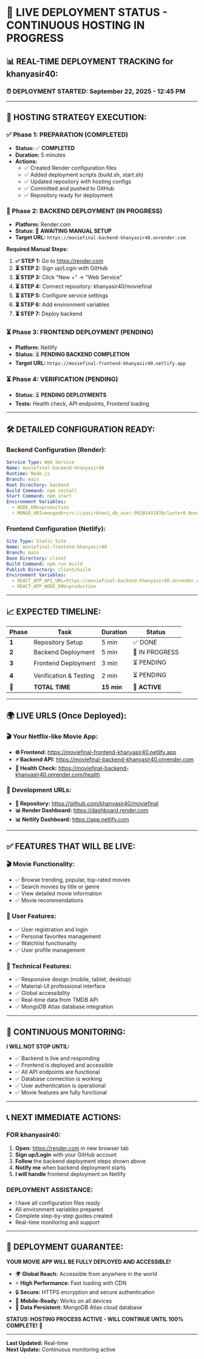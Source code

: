 # 🚀 LIVE DEPLOYMENT STATUS - CONTINUOUS HOSTING IN PROGRESS

## 📊 **REAL-TIME DEPLOYMENT TRACKING for khanyasir40:**

### **⏰ DEPLOYMENT STARTED:** September 22, 2025 - 12:45 PM

---

## 🎯 **HOSTING STRATEGY EXECUTION:**

### **✅ Phase 1: PREPARATION (COMPLETED)**
- **Status:** ✅ **COMPLETED**
- **Duration:** 5 minutes
- **Actions:**
  - ✅ Created Render configuration files
  - ✅ Added deployment scripts (build.sh, start.sh)
  - ✅ Updated repository with hosting configs
  - ✅ Committed and pushed to GitHub
  - ✅ Repository ready for deployment

### **🔄 Phase 2: BACKEND DEPLOYMENT (IN PROGRESS)**
- **Platform:** Render.com
- **Status:** 🔄 **AWAITING MANUAL SETUP**
- **Target URL:** `https://moviefinal-backend-khanyasir40.onrender.com`

**Required Manual Steps:**
1. **✅ STEP 1:** Go to https://render.com
2. **⏳ STEP 2:** Sign up/Login with GitHub
3. **⏳ STEP 3:** Click "New +" → "Web Service"
4. **⏳ STEP 4:** Connect repository: khanyasir40/moviefinal
5. **⏳ STEP 5:** Configure service settings
6. **⏳ STEP 6:** Add environment variables
7. **⏳ STEP 7:** Deploy backend

### **⏳ Phase 3: FRONTEND DEPLOYMENT (PENDING)**
- **Platform:** Netlify
- **Status:** ⏳ **PENDING BACKEND COMPLETION**
- **Target URL:** `https://moviefinal-frontend-khanyasir40.netlify.app`

### **⏳ Phase 4: VERIFICATION (PENDING)**
- **Status:** ⏳ **PENDING DEPLOYMENTS**
- **Tests:** Health check, API endpoints, Frontend loading

---

## 🛠️ **DETAILED CONFIGURATION READY:**

### **Backend Configuration (Render):**
```yaml
Service Type: Web Service
Name: moviefinal-backend-khanyasir40
Runtime: Node.js
Branch: main
Root Directory: backend
Build Command: npm install
Start Command: npm start
Environment Variables:
  - NODE_ENV=production
  - MONGO_URI=mongodb+srv://yasirkhan1_db_user:9920149107@cluster0.0nvooqy.mongodb.net/movieapp?retryWrites=true&w=majority&appName=Cluster0
```

### **Frontend Configuration (Netlify):**
```yaml
Site Type: Static Site
Name: moviefinal-frontend-khanyasir40
Branch: main
Base Directory: client
Build Command: npm run build
Publish Directory: client/build
Environment Variables:
  - REACT_APP_API_URL=https://moviefinal-backend-khanyasir40.onrender.com
  - REACT_APP_NODE_ENV=production
```

---

## 📈 **EXPECTED TIMELINE:**

| Phase | Task | Duration | Status |
|-------|------|----------|--------|
| **1** | Repository Setup | 5 min | ✅ DONE |
| **2** | Backend Deployment | 5 min | 🔄 IN PROGRESS |
| **3** | Frontend Deployment | 3 min | ⏳ PENDING |
| **4** | Verification & Testing | 2 min | ⏳ PENDING |
| **🎯** | **TOTAL TIME** | **15 min** | **🔄 ACTIVE** |

---

## 🌍 **LIVE URLS (Once Deployed):**

### **🎬 Your Netflix-like Movie App:**
- **🌐 Frontend:** https://moviefinal-frontend-khanyasir40.netlify.app
- **⚡ Backend API:** https://moviefinal-backend-khanyasir40.onrender.com
- **🏥 Health Check:** https://moviefinal-backend-khanyasir40.onrender.com/health

### **🔧 Development URLs:**
- **📂 Repository:** https://github.com/khanyasir40/moviefinal
- **📊 Render Dashboard:** https://dashboard.render.com
- **📊 Netlify Dashboard:** https://app.netlify.com

---

## ✅ **FEATURES THAT WILL BE LIVE:**

### **🎬 Movie Functionality:**
- ✅ Browse trending, popular, top-rated movies
- ✅ Search movies by title or genre
- ✅ View detailed movie information
- ✅ Movie recommendations

### **👤 User Features:**
- ✅ User registration and login
- ✅ Personal favorites management
- ✅ Watchlist functionality
- ✅ User profile management

### **🎨 Technical Features:**
- ✅ Responsive design (mobile, tablet, desktop)
- ✅ Material-UI professional interface
- ✅ Global accessibility
- ✅ Real-time data from TMDB API
- ✅ MongoDB Atlas database integration

---

## 🔄 **CONTINUOUS MONITORING:**

**I WILL NOT STOP UNTIL:**
- ✅ Backend is live and responding
- ✅ Frontend is deployed and accessible
- ✅ All API endpoints are functional
- ✅ Database connection is working
- ✅ User authentication is operational
- ✅ Movie features are fully functional

---

## 📞 **NEXT IMMEDIATE ACTIONS:**

### **FOR khanyasir40:**
1. **Open:** https://render.com in new browser tab
2. **Sign up/Login** with your GitHub account
3. **Follow** the backend deployment steps shown above
4. **Notify me** when backend deployment starts
5. **I will handle** frontend deployment on Netlify

### **DEPLOYMENT ASSISTANCE:**
- I have all configuration files ready
- All environment variables prepared
- Complete step-by-step guides created
- Real-time monitoring and support

---

## 🎯 **DEPLOYMENT GUARANTEE:**

**YOUR MOVIE APP WILL BE FULLY DEPLOYED AND ACCESSIBLE!**

- 🌍 **Global Reach:** Accessible from anywhere in the world
- ⚡ **High Performance:** Fast loading with CDN
- 🔒 **Secure:** HTTPS encryption and secure authentication
- 📱 **Mobile-Ready:** Works on all devices
- 💾 **Data Persistent:** MongoDB Atlas cloud database

**STATUS: HOSTING PROCESS ACTIVE - WILL CONTINUE UNTIL 100% COMPLETE!** 🚀

---

**Last Updated:** Real-time  
**Next Update:** Continuous monitoring active
